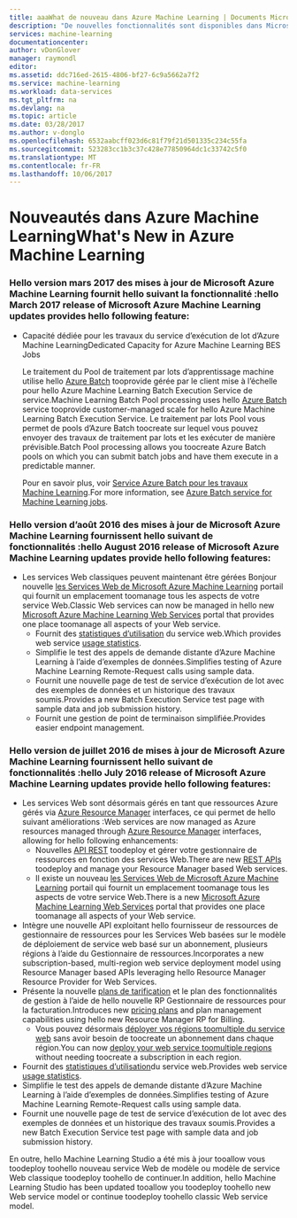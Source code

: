 ```yaml
---
title: aaaWhat de nouveau dans Azure Machine Learning | Documents Microsoft
description: "De nouvelles fonctionnalités sont disponibles dans Microsoft Azure Learning."
services: machine-learning
documentationcenter: 
author: vDonGlover
manager: raymondl
editor: 
ms.assetid: ddc716ed-2615-4806-bf27-6c9a5662a7f2
ms.service: machine-learning
ms.workload: data-services
ms.tgt_pltfrm: na
ms.devlang: na
ms.topic: article
ms.date: 03/28/2017
ms.author: v-donglo
ms.openlocfilehash: 6532aabcff023d6c81f79f21d501335c234c55fa
ms.sourcegitcommit: 523283cc1b3c37c428e77850964dc1c33742c5f0
ms.translationtype: MT
ms.contentlocale: fr-FR
ms.lasthandoff: 10/06/2017
---
```

# <a name="whats-new-in-azure-machine-learning"></a><span data-ttu-id="2f575-103">Nouveautés dans Azure Machine Learning</span><span class="sxs-lookup"><span data-stu-id="2f575-103">What's New in Azure Machine Learning</span></span>

### <a name="hello-march-2017-release-of-microsoft-azure-machine-learning-updates-provides-hello-following-feature"></a><span data-ttu-id="2f575-104">Hello version mars 2017 des mises à jour de Microsoft Azure Machine Learning fournit hello suivant la fonctionnalité :</span><span class="sxs-lookup"><span data-stu-id="2f575-104">hello March 2017 release of Microsoft Azure Machine Learning updates provides hello following feature:</span></span>



* <span data-ttu-id="2f575-105">Capacité dédiée pour les travaux du service d’exécution de lot d’Azure Machine Learning</span><span class="sxs-lookup"><span data-stu-id="2f575-105">Dedicated Capacity for Azure Machine Learning BES Jobs</span></span>

    <span data-ttu-id="2f575-106">Le traitement du Pool de traitement par lots d’apprentissage machine utilise hello [Azure Batch](../batch/batch-technical-overview.md) tooprovide gérée par le client mise à l’échelle pour hello Azure Machine Learning Batch Execution Service de service.</span><span class="sxs-lookup"><span data-stu-id="2f575-106">Machine Learning Batch Pool processing uses hello [Azure Batch](../batch/batch-technical-overview.md) service tooprovide customer-managed scale for hello Azure Machine Learning Batch Execution Service.</span></span> <span data-ttu-id="2f575-107">Le traitement par lots Pool vous permet de pools d’Azure Batch toocreate sur lequel vous pouvez envoyer des travaux de traitement par lots et les exécuter de manière prévisible.</span><span class="sxs-lookup"><span data-stu-id="2f575-107">Batch Pool processing allows you toocreate Azure Batch pools on which you can submit batch jobs and have them execute in a predictable manner.</span></span>

    <span data-ttu-id="2f575-108">Pour en savoir plus, voir [Service Azure Batch pour les travaux Machine Learning](machine-learning-dedicated-capacity-for-bes-jobs.md).</span><span class="sxs-lookup"><span data-stu-id="2f575-108">For more information, see [Azure Batch service for Machine Learning jobs](machine-learning-dedicated-capacity-for-bes-jobs.md).</span></span>


### <a name="hello-august-2016-release-of-microsoft-azure-machine-learning-updates-provide-hello-following-features"></a><span data-ttu-id="2f575-109">Hello version d’août 2016 des mises à jour de Microsoft Azure Machine Learning fournissent hello suivant de fonctionnalités :</span><span class="sxs-lookup"><span data-stu-id="2f575-109">hello August 2016 release of Microsoft Azure Machine Learning updates provide hello following features:</span></span>
* <span data-ttu-id="2f575-110">Les services Web classiques peuvent maintenant être gérées Bonjour nouvelle [les Services Web de Microsoft Azure Machine Learning](https://services.azureml.net/) portail qui fournit un emplacement toomanage tous les aspects de votre service Web.</span><span class="sxs-lookup"><span data-stu-id="2f575-110">Classic Web services can now be managed in hello new [Microsoft Azure Machine Learning Web Services](https://services.azureml.net/) portal that provides one place toomanage all aspects of your Web service.</span></span>    
  * <span data-ttu-id="2f575-111">Fournit des [statistiques d’utilisation](machine-learning-manage-new-webservice.md) du service web.</span><span class="sxs-lookup"><span data-stu-id="2f575-111">Which provides web service [usage statistics](machine-learning-manage-new-webservice.md).</span></span>
  * <span data-ttu-id="2f575-112">Simplifie le test des appels de demande distante d’Azure Machine Learning à l’aide d’exemples de données.</span><span class="sxs-lookup"><span data-stu-id="2f575-112">Simplifies testing of Azure Machine Learning Remote-Request calls using sample data.</span></span>
  * <span data-ttu-id="2f575-113">Fournit une nouvelle page de test de service d’exécution de lot avec des exemples de données et un historique des travaux soumis.</span><span class="sxs-lookup"><span data-stu-id="2f575-113">Provides a new Batch Execution Service test page with sample data and job submission history.</span></span>
  * <span data-ttu-id="2f575-114">Fournit une gestion de point de terminaison simplifiée.</span><span class="sxs-lookup"><span data-stu-id="2f575-114">Provides easier endpoint management.</span></span>

### <a name="hello-july-2016-release-of-microsoft-azure-machine-learning-updates-provide-hello-following-features"></a><span data-ttu-id="2f575-115">Hello version de juillet 2016 de mises à jour de Microsoft Azure Machine Learning fournissent hello suivant de fonctionnalités :</span><span class="sxs-lookup"><span data-stu-id="2f575-115">hello July 2016 release of Microsoft Azure Machine Learning updates provide hello following features:</span></span>
* <span data-ttu-id="2f575-116">Les services Web sont désormais gérés en tant que ressources Azure gérés via [Azure Resource Manager](../azure-resource-manager/resource-group-overview.md) interfaces, ce qui permet de hello suivant améliorations :</span><span class="sxs-lookup"><span data-stu-id="2f575-116">Web services are now managed as Azure resources managed through [Azure Resource Manager](../azure-resource-manager/resource-group-overview.md) interfaces, allowing for hello following enhancements:</span></span>
  * <span data-ttu-id="2f575-117">Nouvelles [API REST](https://msdn.microsoft.com/library/azure/Dn950030.aspx) toodeploy et gérer votre gestionnaire de ressources en fonction des services Web.</span><span class="sxs-lookup"><span data-stu-id="2f575-117">There are new [REST APIs](https://msdn.microsoft.com/library/azure/Dn950030.aspx) toodeploy and manage your Resource Manager based Web services.</span></span>
  * <span data-ttu-id="2f575-118">Il existe un nouveau [les Services Web de Microsoft Azure Machine Learning](https://services.azureml.net/) portail qui fournit un emplacement toomanage tous les aspects de votre service Web.</span><span class="sxs-lookup"><span data-stu-id="2f575-118">There is a new [Microsoft Azure Machine Learning Web Services](https://services.azureml.net/) portal that provides one place toomanage all aspects of your Web service.</span></span>
* <span data-ttu-id="2f575-119">Intègre une nouvelle API exploitant hello fournisseur de ressources de gestionnaire de ressources pour les Services Web basées sur le modèle de déploiement de service web basé sur un abonnement, plusieurs régions à l’aide du Gestionnaire de ressources.</span><span class="sxs-lookup"><span data-stu-id="2f575-119">Incorporates a new subscription-based, multi-region web service deployment model using Resource Manager based APIs leveraging hello Resource Manager Resource Provider for Web Services.</span></span>
* <span data-ttu-id="2f575-120">Présente la nouvelle [plans de tarification](https://azure.microsoft.com/pricing/details/machine-learning/) et le plan des fonctionnalités de gestion à l’aide de hello nouvelle RP Gestionnaire de ressources pour la facturation.</span><span class="sxs-lookup"><span data-stu-id="2f575-120">Introduces new [pricing plans](https://azure.microsoft.com/pricing/details/machine-learning/) and plan management capabilities using hello new Resource Manager RP for Billing.</span></span>
  * <span data-ttu-id="2f575-121">Vous pouvez désormais [déployer vos régions toomultiple du service web](machine-learning-how-to-deploy-to-multiple-regions.md) sans avoir besoin de toocreate un abonnement dans chaque région.</span><span class="sxs-lookup"><span data-stu-id="2f575-121">You can now [deploy your web service toomultiple regions](machine-learning-how-to-deploy-to-multiple-regions.md) without needing toocreate a subscription in each region.</span></span>
* <span data-ttu-id="2f575-122">Fournit des [statistiques d’utilisation](machine-learning-manage-new-webservice.md)du service web.</span><span class="sxs-lookup"><span data-stu-id="2f575-122">Provides web service [usage statistics](machine-learning-manage-new-webservice.md).</span></span>
* <span data-ttu-id="2f575-123">Simplifie le test des appels de demande distante d’Azure Machine Learning à l’aide d’exemples de données.</span><span class="sxs-lookup"><span data-stu-id="2f575-123">Simplifies testing of Azure Machine Learning Remote-Request calls using sample data.</span></span>
* <span data-ttu-id="2f575-124">Fournit une nouvelle page de test de service d’exécution de lot avec des exemples de données et un historique des travaux soumis.</span><span class="sxs-lookup"><span data-stu-id="2f575-124">Provides a new Batch Execution Service test page with sample data and job submission history.</span></span>

<span data-ttu-id="2f575-125">En outre, hello Machine Learning Studio a été mis à jour tooallow vous toodeploy toohello nouveau service Web de modèle ou modèle de service Web classique toodeploy toohello de continuer.</span><span class="sxs-lookup"><span data-stu-id="2f575-125">In addition, hello Machine Learning Studio has been updated tooallow you toodeploy toohello new Web service model or continue toodeploy toohello classic Web service model.</span></span> 

